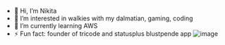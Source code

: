 - 👋 Hi, I’m Nikita
- 👀 I’m interested in walkies with my dalmatian, gaming, coding
- 🌱 I’m currently learning AWS
- ⚡ Fun fact: founder of tricode and statusplus blustpende app
![image]({[BadgeURLHere](https://img.shields.io/badge/Angular-DD0031?style=for-the-badge&logo=angular&logoColor=white)})

